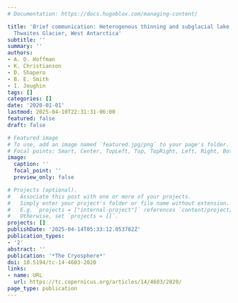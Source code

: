 ```yaml
---
# Documentation: https://docs.hugoblox.com/managing-content/

title: 'Brief communication: Heterogenous thinning and subglacial lake activity on
  Thwaites Glacier, West Antarctica'
subtitle: ''
summary: ''
authors:
- A. O. Hoffman
- K. Christianson
- D. Shapero
- B. E. Smith
- I. Joughin
tags: []
categories: []
date: '2020-01-01'
lastmod: 2025-04-10T22:31:31-06:00
featured: false
draft: false

# Featured image
# To use, add an image named `featured.jpg/png` to your page's folder.
# Focal points: Smart, Center, TopLeft, Top, TopRight, Left, Right, BottomLeft, Bottom, BottomRight.
image:
  caption: ''
  focal_point: ''
  preview_only: false

# Projects (optional).
#   Associate this post with one or more of your projects.
#   Simply enter your project's folder or file name without extension.
#   E.g. `projects = ["internal-project"]` references `content/project/deep-learning/index.md`.
#   Otherwise, set `projects = []`.
projects: []
publishDate: '2025-04-14T05:33:12.053782Z'
publication_types:
- '2'
abstract: ''
publication: '*The Cryosphere*'
doi: 10.5194/tc-14-4603-2020
links:
- name: URL
  url: https://tc.copernicus.org/articles/14/4603/2020/
page_type: publication
---
```

